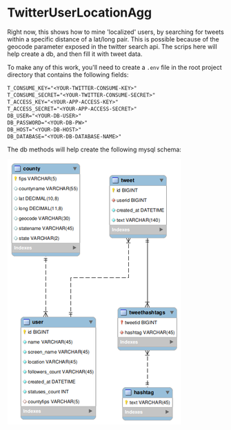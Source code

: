 # TwitterUserLocationAgg
Right now, this shows how to mine 'localized' users, by searching for tweets within a specific distance of a lat/long pair. This is possible because of the geocode parameter exposed in the twitter search api. The scrips here will help create a db, and then fill it with tweet data. 

To make any of this work, you'll need to create a `.env` file in the root project directory that contains the following fields:
```
T_CONSUME_KEY="<YOUR-TWITTER-CONSUME-KEY>"
T_CONSUME_SECRET="<YOUR-TWITTER-CONSUME-SECRET>"
T_ACCESS_KEY="<YOUR-APP-ACCESS-KEY>"
T_ACCESS_SECRET="<YOUR-APP-ACCESS-SECRET>"
DB_USER="<YOUR-DB-USER>"
DB_PASSWORD="<YOUR-DB-PW>"
DB_HOST="<YOUR-DB-HOST>"
DB_DATABASE="<YOUR-DB-DATABASE-NAME>"
```

The db methods will help create the following mysql schema:

![db schema](doc/db_schema.png)